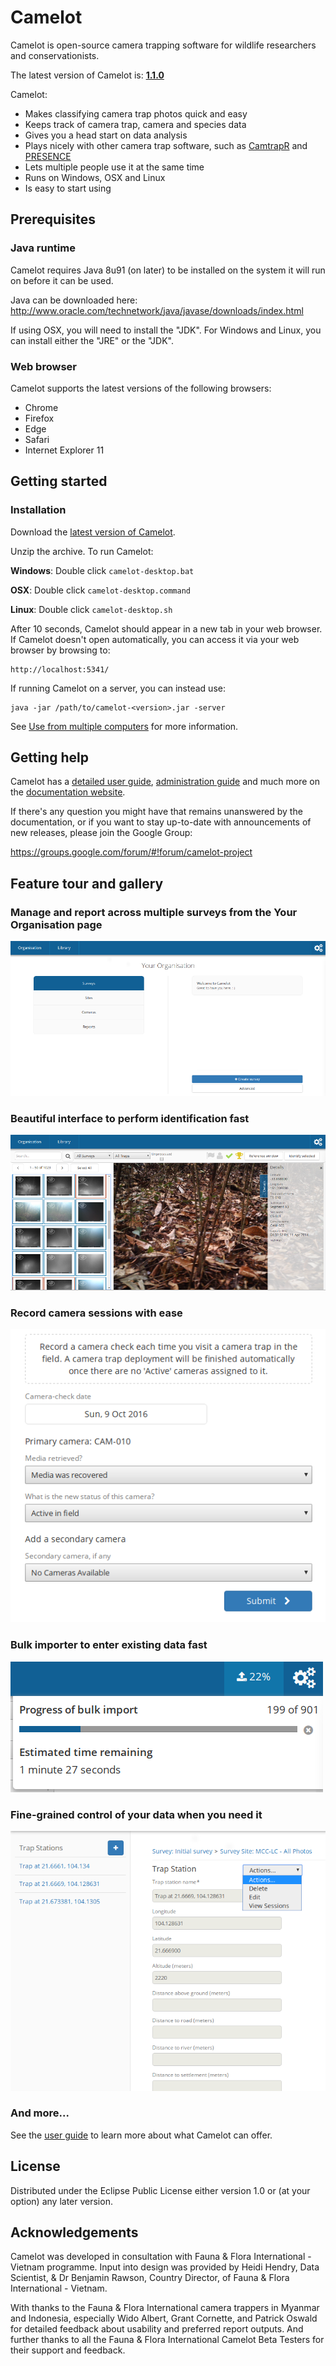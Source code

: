 # Camelot

Camelot is open-source camera trapping software for wildlife researchers and conservationists.

The latest version of Camelot is: **[1.1.0](http://camelot.bitpattern.com.au/release/camelot-1.1.0.zip)**

Camelot:

* Makes classifying camera trap photos quick and easy
* Keeps track of camera trap, camera and species data
* Gives you a head start on data analysis
* Plays nicely with other camera trap software, such as [CamtrapR](https://cran.r-project.org/web/packages/camtrapR/index.html) and [PRESENCE](http://www.mbr-pwrc.usgs.gov/software/doc/presence/presence.html)
* Lets multiple people use it at the same time
* Runs on Windows, OSX and Linux
* Is easy to start using

## Prerequisites

### Java runtime

Camelot requires Java 8u91 (on later) to be installed on the system it will run on before it can be used.

Java can be downloaded here: http://www.oracle.com/technetwork/java/javase/downloads/index.html

If using OSX, you will need to install the "JDK".  For Windows and Linux, you can install either the "JRE" or the "JDK".

### Web browser

Camelot supports the latest versions of the following browsers:

* Chrome
* Firefox
* Edge
* Safari
* Internet Explorer 11

## Getting started

### Installation

Download the [latest version of Camelot](http://camelot.bitpattern.com.au/release/camelot-1.1.0.zip).

Unzip the archive.  To run Camelot:

**Windows**: Double click `camelot-desktop.bat`

**OSX**: Double click `camelot-desktop.command`

**Linux**: Double click `camelot-desktop.sh`

After 10 seconds, Camelot should appear in a new tab in your web browser.  If Camelot doesn't open automatically, you can access it via your web browser by browsing to:

```
http://localhost:5341/
```

If running Camelot on a server, you can instead use:

```
java -jar /path/to/camelot-<version>.jar -server
```

See [Use from multiple computers](#use-from-multiple-computers) for more information.

## Getting help

Camelot has a [detailed user guide](http://camelot-project.readthedocs.io/en/latest/userguide.html), [administration guide](http://camelot-project.readthedocs.io/en/latest/userguide.html) and much more on the [documentation website](http://camelot-project.readthedocs.io/en/latest).

If there's any question you might have that remains unanswered by the documentation, or if you want to stay up-to-date with announcements of new releases, please join the Google Group:

https://groups.google.com/forum/#!forum/camelot-project

## Feature tour and gallery
### Manage and report across multiple surveys from the Your Organisation page
![](doc/screenshot/your-organisation.png)

### Beautiful interface to perform identification fast
![](doc/screenshot/library.png)

### Record camera sessions with ease
![](doc/screenshot/camera-check-add.png)

### Bulk importer to enter existing data fast
![](doc/screenshot/bulk-import-status.png)

### Fine-grained control of your data when you need it
![](doc/screenshot/advanced-menu.png)

### And more...
See the [user guide](http://camelot-project.readthedocs.io/en/latest/userguide.html) to learn more about what Camelot can offer.

## License

Distributed under the Eclipse Public License either version 1.0 or (at
your option) any later version.

## Acknowledgements
Camelot was developed in consultation with Fauna & Flora International - Vietnam programme.  Input into design was provided by Heidi Hendry, Data Scientist, & Dr Benjamin Rawson, Country Director, of Fauna & Flora International - Vietnam.

With thanks to the Fauna & Flora International camera trappers in Myanmar and Indonesia, especially Wido Albert, Grant Cornette, and Patrick Oswald for detailed feedback about usability and preferred report outputs.  And further thanks to all the Fauna & Flora International Camelot Beta Testers for their support and feedback.
